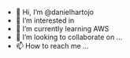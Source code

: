 - 👋 Hi, I’m @danielhartojo
- 👀 I’m interested in 
- 🌱 I’m currently learning AWS
- 💞️ I’m looking to collaborate on ...
- 📫 How to reach me ...

<!---
danielhartojo/danielhartojo is a ✨ special ✨ repository because its `README.md` (this file) appears on your GitHub profile.
You can click the Preview link to take a look at your changes.
--->
